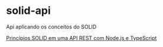 # solid-api
Api aplicando os conceitos do SOLID

[Princípios SOLID em uma API REST com Node.js e TypeScript](https://youtu.be/vAV4Vy4jfkc)
